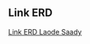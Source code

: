 ## Link ERD 
[Link ERD Laode Saady](https://drive.google.com/file/d/15d2Mkv7ZRrGlRKKnt-gVx1-OyJPDXmzO/view?usp=sharing)
